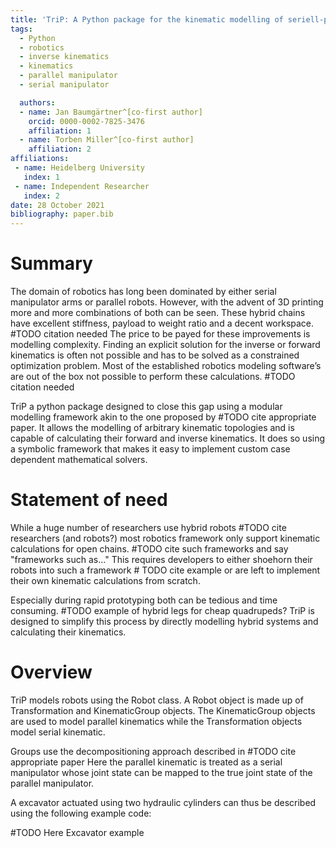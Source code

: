 ```yaml
---
title: 'TriP: A Python package for the kinematic modelling of seriell-parallel hybrid robots'
tags:
  - Python
  - robotics
  - inverse kinematics
  - kinematics
  - parallel manipulator
  - serial manipulator

  authors:
  - name: Jan Baumgärtner^[co-first author]
    orcid: 0000-0002-7825-3476
    affiliation: 1
  - name: Torben Miller^[co-first author]
    affiliation: 2
affiliations:
 - name: Heidelberg University
   index: 1
 - name: Independent Researcher
   index: 2
date: 28 October 2021
bibliography: paper.bib
---
```


# Summary

The domain of robotics has long been dominated by either serial manipulator arms or parallel robots.
However, with the advent of 3D printing more and more combinations of both can be seen.
These hybrid chains have excellent stiffness, payload to weight ratio and a decent workspace. #TODO citation needed
The price to be payed for these improvements is modelling complexity.
Finding an explicit solution for the inverse or forward kinematics is often not possible and has to be solved as a constrained optimization problem.
Most of the established robotics modeling software’s are out of the box not possible to perform these calculations. #TODO citation needed

TriP a python package designed to close this gap using a modular modelling framework akin to the one proposed by #TODO cite appropriate paper.
It allows the modelling of arbitrary kinematic topologies and is capable of calculating their forward and inverse kinematics.
It does so using a symbolic framework that makes it easy to implement custom case dependent mathematical solvers.

# Statement of need

While a huge number of researchers use hybrid robots #TODO cite researchers (and robots?)
most robotics framework only support kinematic calculations for open chains. #TODO cite such frameworks and say "frameworks such as..."
This requires developers to either shoehorn their robots into such a framework # TODO cite example
or are left to implement their own kinematic calculations from scratch.

Especially during rapid prototyping both can be tedious and time consuming.  #TODO example of hybrid legs for cheap quadrupeds?
TriP is designed to simplify this process by directly modelling hybrid systems and calculating their kinematics.

# Overview

TriP models robots using the Robot class.
A Robot object is made up of Transformation and KinematicGroup objects. The KinematicGroup objects are used to model parallel kinematics while the Transformation objects model serial kinematic.

Groups use the decompositioning approach described in #TODO cite appropriate paper
Here the parallel kinematic is treated as a serial manipulator whose joint state can be mapped to the true joint state of the parallel manipulator.

A excavator actuated using two hydraulic cylinders can thus be described using the following example code:

#TODO Here Excavator example






